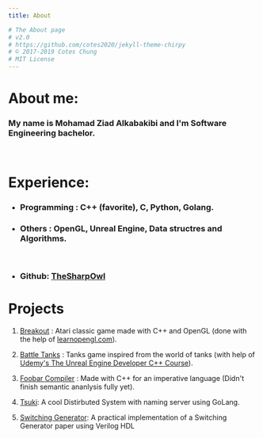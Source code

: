 ```yaml
---
title: About

# The About page
# v2.0
# https://github.com/cotes2020/jekyll-theme-chirpy
# © 2017-2019 Cotes Chung
# MIT License
---
```

# About me:

### My name is Mohamad Ziad Alkabakibi and I'm Software Engineering bachelor. <br>
<br>

# Experience:

* ### **Programming** : C++ (favorite), C, Python, Golang.

* ### **Others** : OpenGL, Unreal Engine, Data structres and Algorithms.
<br>

* ### Github: [TheSharpOwl]() 

# Projects

1. [Breakout](https://github.com/TheSharpOwl/Breakout) : Atari classic game made with C++ and OpenGL (done with the help of [learnopengl.com](https://learnopengl.com)).<br>
2. [Battle Tanks](https://github.com/TheSharpOwl/04_BattleTank) : Tanks game inspired from the world of tanks (with help of [Udemy's The Unreal Engine Developer C++ Course](https://www.udemy.com/course/unrealcourse/)).<br>
3. [Foobar Compiler](https://github.com/TheSharpOwl/FoobarCompiler) : Made with C++ for an imperative language (Didn't finish semantic ananlysis fully yet).<br>
4. [Tsuki](https://github.com/kuredoro/tsuki): A cool Distirbuted System with naming server using GoLang.<br>

5. [Switching Generator](https://github.com/TheSharpOwl/switching-generator): A practical implementation of a Switching Generator paper using Verilog HDL
